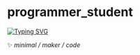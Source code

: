 # programmer_student  

[![Typing SVG](https://readme-typing-svg.herokuapp.com?font=Fira+Code&size=22&duration=3000&pause=1000&color=00FF00&width=500&lines=%3E+programmer_student;%3E+live+coding;%3E+contracultura+maker)](https://git.io/typing-svg)

✨ *minimal / maker / code*
